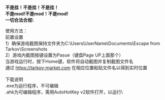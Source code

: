 **不是挂！不是挂！不是挂！**\
**不是mod!不是mod！不是mod!**\
**一切合法合规**\

使用方法：\
前置设置\
1）确保游戏截图保持文件夹为C:\Users\UserName\Documents\Escape from Tarkov\Screenshots\
2）游戏内截图按键设置为Pasue（键盘Page UP上面那个）\
当游戏运行时，按下Home键，软件将自动截图并复制截图文件名\
通过 https://tarkov-market.com 在相应位置粘贴文件名以得到实时位置\
\
下载说明\
.exe为运行程序，不可编辑\
.ahk为可编辑程序，需用AutoHotKey v2软件打开，以运行\
